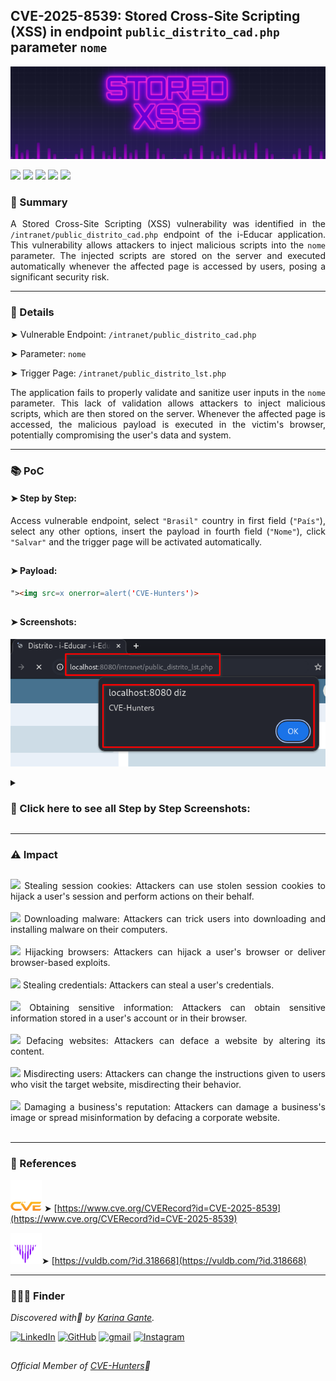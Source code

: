## CVE-2025-8539: Stored Cross-Site Scripting (XSS) in endpoint `public_distrito_cad.php` parameter `nome`

![](https://github.com/KarinaGante/KG-Sec/raw/main/CVEs/images/arts/storedXssBanner2.png)

[![](https://img.shields.io/badge/🌸-CVE--2025--8539-dd53bc)](https://www.cve.org/CVERecord?id=CVE-2025-8539) ![](https://img.shields.io/badge/i--Educar-Stored_XSS-291b3e) [![](https://img.shields.io/badge/💜-Found_by:_Karina_Gante-AA07FF)](https://karinagante.github.io/) ![](https://img.shields.io/badge/%F0%9F%92%A1-Moderate_Severity-ffd700) [![](https://img.shields.io/badge/🧬-Member_of:_CVE--Hunters-6407ab)](https://www.cvehunters.com/)


### 📝 Summary

<p align="justify">A Stored Cross-Site Scripting (XSS) vulnerability was identified in the <code>/intranet/public_distrito_cad.php</code> endpoint of the i-Educar application. This vulnerability allows attackers to inject malicious scripts into the <code>nome</code> parameter. The injected scripts are stored on the server and executed automatically whenever the affected page is accessed by users, posing a significant security risk.</p>

---

### 🔎 Details

➤ Vulnerable Endpoint: `/intranet/public_distrito_cad.php`

➤ Parameter: `nome`

➤ Trigger Page: `/intranet/public_distrito_lst.php`

<p align="justify">The application fails to properly validate and sanitize user inputs in the <code>nome</code> parameter. This lack of validation allows attackers to inject malicious scripts, which are then stored on the server. Whenever the affected page is accessed, the malicious payload is executed in the victim's browser, potentially compromising the user's data and system.</p>

---

### 📚 PoC

#### ➤ Step by Step:

<p align="justify">Access vulnerable endpoint, select <code>"Brasil"</code> country in first field (<code>"País"</code>), select any other options, insert the payload in fourth field (<code>"Nome"</code>), click <code>"Salvar"</code> and the trigger page will be activated automatically.</p>

##

#### ➤ Payload:

````html
"><img src=x onerror=alert('CVE-Hunters')>
````
##

#### ➤ Screenshots:

![](https://github.com/KarinaGante/KG-Sec/raw/main/CVEs/images/storedXss3.png)

<details>
<summary><h3>📂 Click here to see all Step by Step Screenshots:</h3></summary>
<br>

![](https://github.com/KarinaGante/KG-Sec/raw/main/CVEs/images/storedXss1.png)

<br>

![](https://github.com/KarinaGante/KG-Sec/raw/main/CVEs/images/storedXss2.png)

<br>

![](https://github.com/KarinaGante/KG-Sec/raw/main/CVEs/images/storedXss3.png)
</details>

----

### ⚠️ Impact

##

<p align="justify">
<img src="https://img.shields.io/badge/%E2%80%A2-dd53bc"> Stealing session cookies: Attackers can use stolen session cookies to hijack a user's session and perform actions on their behalf.<br><br>
<img src="https://img.shields.io/badge/%E2%80%A2-dd53bc"> Downloading malware: Attackers can trick users into downloading and installing malware on their computers.<br><br>
<img src="https://img.shields.io/badge/%E2%80%A2-dd53bc"> Hijacking browsers: Attackers can hijack a user's browser or deliver browser-based exploits.<br><br>
<img src="https://img.shields.io/badge/%E2%80%A2-dd53bc"> Stealing credentials: Attackers can steal a user's credentials.<br><br>
<img src="https://img.shields.io/badge/%E2%80%A2-dd53bc"> Obtaining sensitive information: Attackers can obtain sensitive information stored in a user's account or in their browser.<br><br>
<img src="https://img.shields.io/badge/%E2%80%A2-dd53bc"> Defacing websites: Attackers can deface a website by altering its content.<br><br>
<img src="https://img.shields.io/badge/%E2%80%A2-dd53bc"> Misdirecting users: Attackers can change the instructions given to users who visit the target website, misdirecting their behavior.<br><br>
<img src="https://img.shields.io/badge/%E2%80%A2-dd53bc"> Damaging a business's reputation: Attackers can damage a business's image or spread misinformation by defacing a corporate website.<br><br>
</p>

---

### 🔗 References

![](https://github.com/KarinaGante/KG-Sec/raw/main/CVEs/images/logos/cve.png) ➤ [https://www.cve.org/CVERecord?id=CVE-2025-8539](https://www.cve.org/CVERecord?id=CVE-2025-8539)

![](https://github.com/KarinaGante/KG-Sec/raw/main/CVEs/images/logos/vulDB.png)➤ [https://vuldb.com/?id.318668](https://vuldb.com/?id.318668)

---

### 🕵🏻‍♀️ Finder


*Discovered with💜 by [Karina Gante](https://karinagante.github.io/).* 

[![LinkedIn](https://skillicons.dev/icons?i=linkedin&theme=dark)](https://www.linkedin.com/in/karina-gante/)
[![GitHub](https://skillicons.dev/icons?i=github&theme=dark)](https://www.github.com/KarinaGante/)
[![gmail](https://skillicons.dev/icons?i=gmail&theme=dark)](mailto:karina.g@aluno.ifsp.edu.br)
[![Instagram](https://skillicons.dev/icons?i=instagram&theme=dark)](https://www.instagram.com/karinovisk02/)

##

*Official Member of [CVE-Hunters](https://www.cvehunters.com/)🏹*
